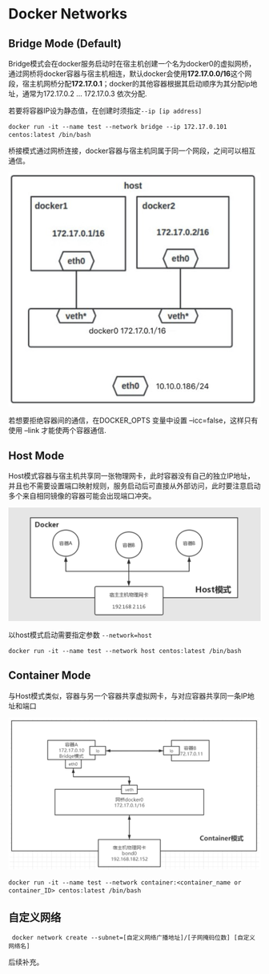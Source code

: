 # Docker Networks

## Bridge Mode (Default)

Bridge模式会在docker服务启动时在宿主机创建一个名为docker0的虚拟网桥，通过网桥将docker容器与宿主机相连，默认docker会使用**172.17.0.0/16**这个网段，宿主机网桥分配**172.17.0.1**；docker的其他容器根据其启动顺序为其分配ip地址，通常为172.17.0.2 ... 172.17.0.3 依次分配.

若要将容器IP设为静态值，在创建时须指定`--ip [ip address]`

```shell
docker run -it --name test --network bridge --ip 172.17.0.101 centos:latest /bin/bash
```

桥接模式通过网桥连接，docker容器与宿主机同属于同一个网段，之间可以相互通信。

![image-20240803102113512](images/image-20240803102113512.png)

若想要拒绝容器间的通信，在DOCKER_OPTS 变量中设置 –icc=false，这样只有使用 –link 才能使两个容器通信.

## Host Mode

Host模式容器与宿主机共享同一张物理网卡，此时容器没有自己的独立IP地址，并且也不需要设置端口映射规则，服务启动后可直接从外部访问，此时要注意启动多个来自相同镜像的容器可能会出现端口冲突。

![img](images/84997dd22e122ddf432720313a47cd258967bf.png)

以host模式启动需要指定参数 `--network=host`

```shell
docker run -it --name test --network host centos:latest /bin/bash
```

## Container Mode

与Host模式类似，容器与另一个容器共享虚拟网卡，与对应容器共享同一条IP地址和端口

![img](images/2326d0057caf034b8d411990d796bff52a2667.png)

```shell
docker run -it --name test --network container:<container_name or container_ID> centos:latest /bin/bash
```



## 自定义网络

```shell
 docker network create --subnet=[自定义网络广播地址]/[子网掩码位数] [自定义网络名]
```

后续补充。